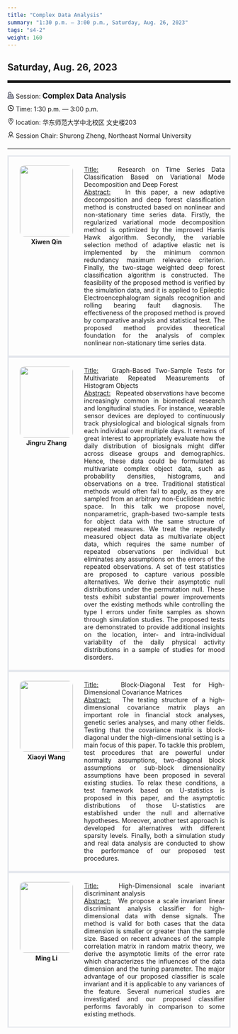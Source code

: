 ```yaml
---
title: "Complex Data Analysis"
summary: "1:30 p.m. — 3:00 p.m., Saturday, Aug. 26, 2023"
tags: "s4-2"
weight: 160
---
```


Saturday, Aug. 26, 2023
------


<hr style="border: 0; border-top: 5px solid;">

<div class="tip">
    <img class="icon" src="/icon/yanjiang.png" />
    Session: <span class="font-bold" style="font-size:120%">Complex Data Analysis</span>
</div>

<div class="tip">
    <img class="icon" src="/icon/shizhong.png" />
    Time: 1:30 p.m. — 3:00 p.m.
</div>
<div class="tip">
    <img class="icon" src="/icon/didian.png" />
    location: 华东师范大学中北校区 文史楼203
</div>


<div class="tip">
    <img class="icon" src="/icon/lingdao.png" />
    Session Chair: Shurong Zheng, Northeast Normal University
</div>


________________________________________

<div class="row">
    <div class="left">
        <img src="/images/xiwen.png" class="avatar" />
        <div class="font-small font-bold">
            <a>
                Xiwen Qin
            </a>
        </div>
    </div>
    <div class="right">
        <div class="font-small">
            <u>Title:</u> &nbsp;
            Research on Time Series Data Classification Based on Variational Mode Decomposition and Deep Forest
        </div>
        <div class="content font-small">
            <u>Abstract:</u> &nbsp;
            In this paper, a new adaptive decomposition and deep forest classification method is constructed based on nonlinear and non-stationary time series data. Firstly, the regularized variational mode decomposition method is optimized by the improved Harris Hawk algorithm. Secondly, the variable selection method of adaptive elastic net is implemented by the minimum common redundancy maximum relevance criterion. Finally, the two-stage weighted deep forest classification algorithm is constructed. The feasibility of the proposed method is verified by the simulation data, and it is applied to Epileptic Electroencephalogram signals recognition and rolling bearing fault diagnosis. The effectiveness of the proposed method is proved by comparative analysis and statistical test. The proposed method provides theoretical foundation for the analysis of complex nonlinear non-stationary time series data.
        </div>
    </div>
</div>

<div class="row">
    <div class="left">
        <img src="/images/jingru.png" class="avatar" />
        <div class="font-small font-bold">
            <a>
                Jingru Zhang
            </a>
        </div>
    </div>
    <div class="right">
        <div class="font-small">
            <u>Title:</u> &nbsp;
            Graph-Based Two-Sample Tests for Multivariate Repeated Measurements of Histogram Objects
        </div>
        <div class="content font-small">
            <u>Abstract:</u> &nbsp;
            Repeated observations have become increasingly common in biomedical research and longitudinal studies. For instance, wearable sensor devices are deployed to continuously track physiological and biological signals from each individual over multiple days. It remains of great interest to appropriately evaluate how the daily distribution of biosignals might differ across disease groups and demographics. Hence, these data could be formulated as multivariate complex object data, such as probability densities, histograms, and observations on a tree. Traditional statistical methods would often fail to apply, as they are sampled from an arbitrary non-Euclidean metric space. In this talk we propose novel, nonparametric, graph-based two-sample tests for object data with the same structure of repeated measures. We treat the repeatedly measured object data as multivariate object data, which requires the same number of repeated observations per individual but eliminates any assumptions on the errors of the repeated observations. A set of test statistics are proposed to capture various possible alternatives. We derive their asymptotic null distributions under the permutation null. These tests exhibit substantial power improvements over the existing methods while controlling the type I errors under finite samples as shown through simulation studies. The proposed tests are demonstrated to provide additional insights on the location, inter- and intra-individual variability of the daily physical activity distributions in a sample of studies for mood disorders.
        </div>
    </div>
</div>

<div class="row">
    <div class="left">
        <img src="/images/xiaoyi.png" class="avatar" />
        <div class="font-small font-bold">
            <a>
                Xiaoyi Wang
            </a>
        </div>
    </div>
    <div class="right">
        <div class="font-small">
            <u>Title:</u> &nbsp;
            Block-Diagonal Test for High-Dimensional Covariance Matrices
        </div>
        <div class="content font-small">
            <u>Abstract:</u> &nbsp;
            The testing structure of a high-dimensional covariance matrix plays an important role in financial stock analyses, genetic series analyses, and many other fields. Testing that the covariance matrix is block-diagonal under the high-dimensional setting is a main focus of this paper. To tackle this problem, test procedures that are powerful under normality assumptions, two-diagonal block assumptions or sub-block dimensionality assumptions have been proposed in several existing studies. To relax these conditions, a test framework based on U-statistics is proposed in this paper, and the asymptotic distributions of those U-statistics are established under the null and alternative hypotheses. Moreover, another test approach is developed for alternatives with different sparsity levels. Finally, both a simulation study and real data analysis are conducted to show the performance of our proposed test procedures.
        </div>
    </div>
</div>

<div class="row">
    <div class="left">
        <img src="/images/liming.png" class="avatar" />
        <div class="font-small font-bold">
            <a>
                Ming Li
            </a>
        </div>
    </div>
    <div class="right">
        <div class="font-small">
            <u>Title:</u> &nbsp;
            High-Dimensional scale invariant discriminant analysis
        </div>
        <div class="content font-small">
            <u>Abstract:</u> &nbsp;
            We propose a scale invariant linear discriminant analysis classifier for high-dimensional data with dense signals. The method is valid for both cases that the data dimension is smaller or greater than the sample size. Based on recent advances of the sample correlation matrix in random matrix theory, we derive the asymptotic limits of the error rate which characterizes the influences of the data dimension and the tuning parameter. The major advantage of our proposed classifier is scale invariant and it is applicable to any variances of the feature. Several numerical studies are investigated and our proposed classifier performs favorably in comparison to some existing methods.   
        </div>
    </div>
</div>

<style>

.tip {
    height: 30px;
    line-height: 30px;
}

.icon {
    width: 15px;
}

.row {
    padding: 10px; 
    height: auto; 
    border-bottom-width: 2px; 
    border-style: solid; 
    border-color: #E4E7ED; 
    padding-bottom: 20px; 
    padding-top: 20px;
    display: flex; 
    text-align: justify;
}

.left {
    min-width: 150px !important;
    text-align: center;
}

.avatar {
    width: 120px;
    height: 160px;
    max-width: 100%;
    border-radius: 10px;
}

.right {
    margin-left: 10px; 
    max-width: 80%;
}


.font-small {
    /* font-size: 16px; */
}

.font-bold {
    font-weight: bold;
}
</style>
